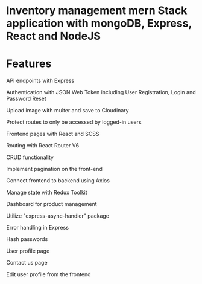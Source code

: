 # Inventory management mern Stack application with mongoDB, Express, React and NodeJS

# Features 

API endpoints with Express

Authentication with JSON Web Token including User Registration, Login and Password Reset

Upload image with multer and save to Cloudinary

Protect routes to only be accessed by logged-in users

Frontend pages with React and SCSS

Routing with React Router V6

CRUD functionality

Implement pagination on the front-end

Connect frontend to backend using Axios

Manage state with Redux Toolkit

Dashboard for product management

Utilize "express-async-handler" package

Error handling in Express

Hash passwords

User profile page

Contact us page

Edit user profile from the frontend
